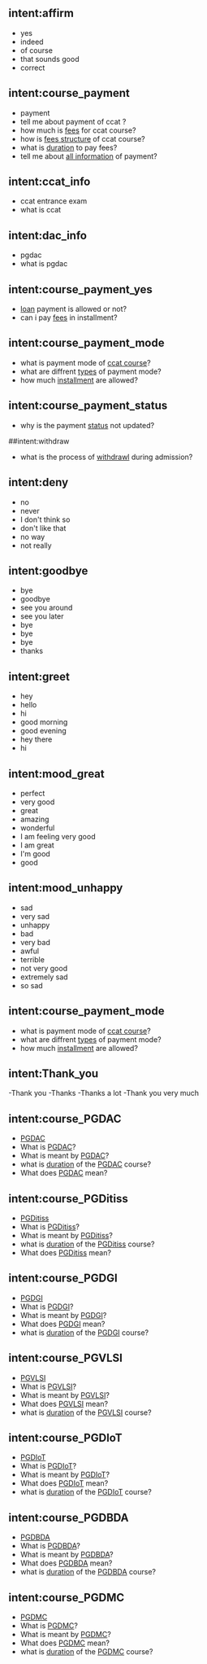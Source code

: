 ## intent:affirm
- yes
- indeed
- of course
- that sounds good
- correct

## intent:course_payment
- payment
- tell me about payment of ccat ?
- how much is [fees](payment) for ccat course?
- how is [fees structure](payment) of ccat course?
- what is [duration](payment) to pay fees?
- tell me about [all information](payment) of payment?

## intent:ccat_info
- ccat entrance exam
- what is ccat

## intent:dac_info
- pgdac
- what is pgdac

## intent:course_payment_yes
- [loan](payment) payment is allowed or not?
- can i pay [fees](payment) in installment?

## intent:course_payment_mode
- what is payment mode of [ccat course](payment)?
- what are diffrent [types](payment) of payment mode?
- how much [installment](payment) are allowed?

## intent:course_payment_status
- why is the payment [status](payment) not updated?

##intent:withdraw
- what is the process of [withdrawl](payment) during admission?

## intent:deny
- no
- never
- I don't think so
- don't like that
- no way
- not really

## intent:goodbye
- bye
- goodbye
- see you around
- see you later
- bye
- bye
- bye
- thanks

## intent:greet
- hey
- hello
- hi
- good morning
- good evening
- hey there
- hi

## intent:mood_great
- perfect
- very good
- great
- amazing
- wonderful
- I am feeling very good
- I am great
- I'm good
- good

## intent:mood_unhappy
- sad
- very sad
- unhappy
- bad
- very bad
- awful
- terrible
- not very good
- extremely sad
- so sad

## intent:course_payment_mode
- what is payment mode of [ccat course](payment)?
- what are diffrent [types](payment) of payment mode?
- how much [installment](payment) are allowed?

## intent:Thank_you
-Thank you 
-Thanks
-Thanks a lot
-Thank you very much

## intent:course_PGDAC
- [PGDAC](courses)
- What is [PGDAC](courses)?
- What is meant by [PGDAC](courses)?
- what is [duration](timeperiod) of the [PGDAC](courses) course?
- What does [PGDAC](courses) mean?

## intent:course_PGDitiss
- [PGDitiss](courses)
- What is [PGDitiss](courses)?
- What is meant by [PGDitiss](courses)?
- what is [duration](timeperiod) of the [PGDitiss](courses) course?
- What does [PGDitiss](courses) mean?

## intent:course_PGDGI
- [PGDGI](courses)
- What is [PGDGI](courses)?
- What is meant by [PGDGI](courses)?
- What does [PGDGI](courses) mean?
- what is [duration](timeperiod) of the [PGDGI](courses) course?

## intent:course_PGVLSI
- [PGVLSI](courses)
- What is [PGVLSI](courses)?
- What is meant by [PGVLSI](courses)?
- What does [PGVLSI](courses) mean?
- what is [duration](timeperiod) of the [PGVLSI](courses) course?

## intent:course_PGDIoT
- [PGDIoT](courses)
- What is [PGDIoT](courses)?
- What is meant by [PGDIoT](courses)?
- What does [PGDIoT](courses) mean?
- what is [duration](timeperiod) of the [PGDIoT](courses) course?

## intent:course_PGDBDA
- [PGDBDA](courses)
- What is [PGDBDA](courses)?
- What is meant by [PGDBDA](courses)?
- What does [PGDBDA](courses) mean?
- what is [duration](timeperiod) of the [PGDBDA](courses) course?

## intent:course_PGDMC
- [PGDMC](courses)
- What is [PGDMC](courses)?
- What is meant by [PGDMC](courses)?
- What does [PGDMC](courses) mean?
- what is [duration](timeperiod) of the [PGDMC](courses) course?

